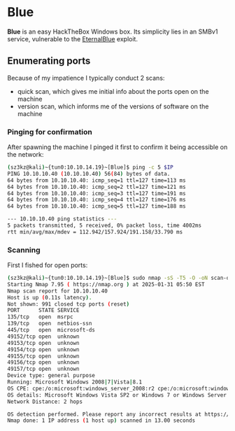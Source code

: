 # Blue
**Blue** is an easy HackTheBox Windows box. Its simplicity lies in an SMBv1 service, vulnerable to the [EternalBlue](https://nordvpn.com/blog/what-is-eternalblue/) exploit. 

## Enumerating ports
Because of my impatience I typically conduct 2 scans:
* quick scan, which gives me initial info about the ports open on the machine
* version scan, which informs me of the versions of software on the machine

### Pinging for confirmation
After spawning the machine I pinged it first to confirm it being accessible on the network:

```bash
(sz3kz@kali)~{tun0:10.10.14.19}~[Blue]$ ping -c 5 $IP
PING 10.10.10.40 (10.10.10.40) 56(84) bytes of data.
64 bytes from 10.10.10.40: icmp_seq=1 ttl=127 time=113 ms
64 bytes from 10.10.10.40: icmp_seq=2 ttl=127 time=121 ms
64 bytes from 10.10.10.40: icmp_seq=3 ttl=127 time=191 ms
64 bytes from 10.10.10.40: icmp_seq=4 ttl=127 time=176 ms
64 bytes from 10.10.10.40: icmp_seq=5 ttl=127 time=188 ms

--- 10.10.10.40 ping statistics ---
5 packets transmitted, 5 received, 0% packet loss, time 4002ms
rtt min/avg/max/mdev = 112.942/157.924/191.158/33.790 ms
```

### Scanning

First I fished for open ports:

```bash
(sz3kz@kali)~{tun0:10.10.14.19}~[Blue]$ sudo nmap -sS -T5 -O -oN scan-quick.txt $IP
Starting Nmap 7.95 ( https://nmap.org ) at 2025-01-31 05:50 EST
Nmap scan report for 10.10.10.40
Host is up (0.11s latency).
Not shown: 991 closed tcp ports (reset)
PORT      STATE SERVICE
135/tcp   open  msrpc
139/tcp   open  netbios-ssn
445/tcp   open  microsoft-ds
49152/tcp open  unknown
49153/tcp open  unknown
49154/tcp open  unknown
49155/tcp open  unknown
49156/tcp open  unknown
49157/tcp open  unknown
Device type: general purpose
Running: Microsoft Windows 2008|7|Vista|8.1
OS CPE: cpe:/o:microsoft:windows_server_2008:r2 cpe:/o:microsoft:windows_7 cpe:/o:microsoft:windows_vista cpe:/o:microsoft:windows_8.1
OS details: Microsoft Windows Vista SP2 or Windows 7 or Windows Server 2008 R2 or Windows 8.1
Network Distance: 2 hops

OS detection performed. Please report any incorrect results at https://nmap.org/submit/ .
Nmap done: 1 IP address (1 host up) scanned in 13.00 seconds
```
